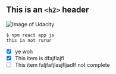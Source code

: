 ## This is an `<h2>` header

![Image of Udacity](https://www.udacity.com/blog/wp-content/uploads/2019/03/480-white.png)

```
$ npm react app js
this ia not rurur
```

- [x] ye woh 
- [x] This item is dfajflajfl
- [ ] This item faljfafjlasjfljadlf not complete
